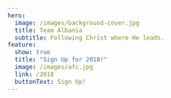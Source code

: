 ```yaml
---
hero:
  image: /images/background-cover.jpg
  title: Team Albania
  subtitle: Following Christ where He leads.
feature:
  show: true
  title: "Sign Up for 2018!"
  image: /images/afc.jpg
  link: /2018
  buttonText: Sign Up!
---
```

